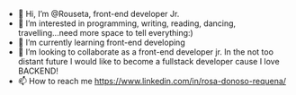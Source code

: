 - 👋 Hi, I’m @Rouseta, front-end developer Jr. 
- 👀 I’m interested in programming, writing, reading, dancing, travelling...need more space to tell everything:)
- 🌱 I’m currently learning front-end developing
- 💞️ I’m looking to collaborate as a front-end developer jr. In the not too distant future I would like to become a fullstack developer cause I love BACKEND!
- 📫 How to reach me https://www.linkedin.com/in/rosa-donoso-requena/


<!---
Rouseta/Rouseta is a ✨ special ✨ repository because its `README.md` (this file) appears on your GitHub profile.
You can click the Preview link to take a look at your changes.
--->
